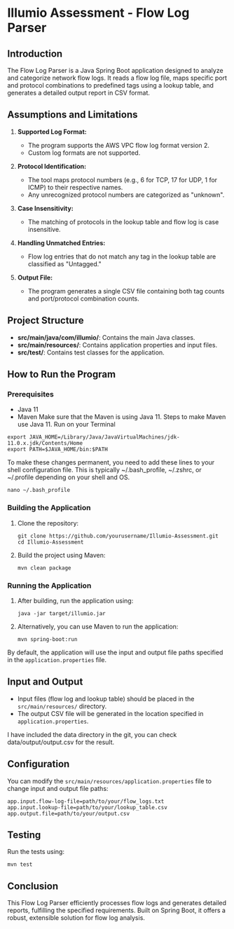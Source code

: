 # Illumio Assessment - Flow Log Parser

## Introduction

The Flow Log Parser is a Java Spring Boot application designed to analyze and categorize network flow logs. It reads a flow log file, maps specific port and protocol combinations to predefined tags using a lookup table, and generates a detailed output report in CSV format.

## Assumptions and Limitations

1. **Supported Log Format:** 
   - The program supports the AWS VPC flow log format version 2.
   - Custom log formats are not supported.
   
2. **Protocol Identification:** 
   - The tool maps protocol numbers (e.g., 6 for TCP, 17 for UDP, 1 for ICMP) to their respective names.
   - Any unrecognized protocol numbers are categorized as "unknown".
   
3. **Case Insensitivity:** 
   - The matching of protocols in the lookup table and flow log is case insensitive.
   
4. **Handling Unmatched Entries:** 
   - Flow log entries that do not match any tag in the lookup table are classified as "Untagged."

5. **Output File:** 
   - The program generates a single CSV file containing both tag counts and port/protocol combination counts.

## Project Structure

- **src/main/java/com/illumio/**: Contains the main Java classes.
- **src/main/resources/**: Contains application properties and input files.
- **src/test/**: Contains test classes for the application.

## How to Run the Program

### Prerequisites

- Java 11
- Maven
Make sure that the Maven is using Java 11.
Steps to make Maven use Java 11. Run on your Terminal
```
export JAVA_HOME=/Library/Java/JavaVirtualMachines/jdk-11.0.x.jdk/Contents/Home
export PATH=$JAVA_HOME/bin:$PATH
```
To make these changes permanent, you need to add these lines to your shell configuration file. This is typically ~/.bash_profile, ~/.zshrc, or ~/.profile depending on your shell and OS.
```
nano ~/.bash_profile
```

### Building the Application

1. Clone the repository:
   ```
   git clone https://github.com/yourusername/Illumio-Assessment.git
   cd Illumio-Assessment
   ```

2. Build the project using Maven:
   ```
   mvn clean package
   ```

### Running the Application

1. After building, run the application using:
   ```
   java -jar target/illumio.jar
   ```

2. Alternatively, you can use Maven to run the application:
   ```
   mvn spring-boot:run
   ```

By default, the application will use the input and output file paths specified in the `application.properties` file.

## Input and Output

- Input files (flow log and lookup table) should be placed in the `src/main/resources/` directory.
- The output CSV file will be generated in the location specified in `application.properties`.

I have included the data directory in the git, you can check data/output/output.csv for the result.

## Configuration

You can modify the `src/main/resources/application.properties` file to change input and output file paths:

```properties
app.input.flow-log-file=path/to/your/flow_logs.txt
app.input.lookup-file=path/to/your/lookup_table.csv
app.output.file=path/to/your/output.csv
```

## Testing

Run the tests using:
```
mvn test
```

## Conclusion

This Flow Log Parser efficiently processes flow logs and generates detailed reports, fulfilling the specified requirements. Built on Spring Boot, it offers a robust, extensible solution for flow log analysis.

